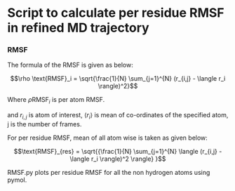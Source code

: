 
# Script to calculate per residue RMSF in refined MD trajectory

### RMSF

The formula of the RMSF is given as below:


```math
\rho \text{RMSF}_i = \sqrt{\frac{1}{N} \sum_{j=1}^{N} (r_{i,j} - \langle r_i \rangle)^2}
```

Where 
$\rho \text{RMSF}_i$ is per atom RMSF.

and $r_{i,j}$ is atom of interest, $\langle r_i \rangle$ is mean of co-ordinates of the specified atom, j is the number of frames.

For per residue RMSF, mean of all atom wise  is taken as given below:
```math
\text{RMSF}_{res} = \sqrt{{\frac{1}{N} \sum_{j=1}^{N} \langle (r_{i,j} - \langle r_i \rangle)^2 \rangle} }
```


RMSF.py plots per residue RMSF for all the non hydrogen atoms using pymol. 
